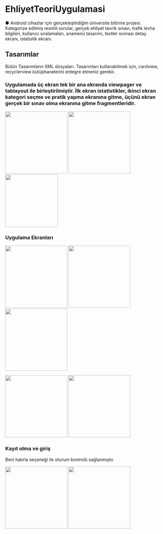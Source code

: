 # EhliyetTeoriUygulamasi
●	Android cihazlar için gerçekleştirdiğim üniversite bitirme projesi. Kategorize edilmiş resimli sorular, gerçek ehliyet teorik sınavı, trafik levha bilgileri, kullanıcı sıralamaları, anamenü tasarımı, testler sonrası detay ekranı, istatistik ekranı.

## Tasarımlar
Bütün Tasarımların XML dosyaları. Tasarımları kullanabilmek için, cardview, recyclerview kütüphanelerini entegre etmeniz gerekir.
### Uygulamada üç ekran tek bir ana ekranda viewpager ve tablayout ile birleştirilmiştir. İlk ekran istatistikler, ikinci ekran kategori seçme ve pratik yapma ekranına gitme, üçünü ekran gerçek bir sınav olma ekranına gitme fragmentleridir.

<p float="left">
  <img src="https://user-images.githubusercontent.com/23018621/51313583-f91a2900-1a5e-11e9-8415-a792de8b022d.png" width=200>
<img src="https://user-images.githubusercontent.com/23018621/51313584-f91a2900-1a5e-11e9-8786-03d38074aea5.png" width=200>
<img src="https://user-images.githubusercontent.com/23018621/51315102-709d8780-1a62-11e9-8b33-b00edb4547a0.png" width=170>
</p>

### Uygulama Ekranları

<p float="left">
<img src="https://user-images.githubusercontent.com/23018621/51313585-f91a2900-1a5e-11e9-9eca-1edb93f2ebef.png" width=200>
<img src="https://user-images.githubusercontent.com/23018621/51313586-f9b2bf80-1a5e-11e9-9640-f13bc9a7565b.png" width=200>
<img src="https://user-images.githubusercontent.com/23018621/51313587-fa4b5600-1a5e-11e9-8444-57c20eb2dade.png" width=200>
</p>

<p float="left">
<img src="https://user-images.githubusercontent.com/23018621/51314568-19e37e00-1a61-11e9-9ce9-cb1df718d732.png" width=200>
<img src="https://user-images.githubusercontent.com/23018621/51314565-19e37e00-1a61-11e9-97db-a0a8d1a51d56.png" width=200>
</p>

### Kayıt olma ve giriş
Beni hatırla seçeneği ile oturum kontrolü sağlanmıştır.
<p float="left">
<img src="https://user-images.githubusercontent.com/23018621/51314564-19e37e00-1a61-11e9-9398-8118516f4bac.png" width=200>
<img src="https://user-images.githubusercontent.com/23018621/51314563-194ae780-1a61-11e9-9411-280e7998d0ce.png" width=200>
</p>


